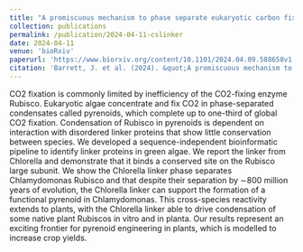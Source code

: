 ```yaml
---
title: "A promiscuous mechanism to phase separate eukaryotic carbon fixation in the green lineage"
collection: publications
permalink: /publication/2024-04-11-cslinker
date: 2024-04-11
venue: 'bioRxiv'
paperurl: 'https://www.biorxiv.org/content/10.1101/2024.04.09.588658v1'
citation: 'Barrett, J. et al. (2024). &quot;A promiscuous mechanism to phase separate eukaryotic carbon fixation in the green lineage.&quot; <i>bioRxiv.<i> (2024)'
---
```



CO2 fixation is commonly limited by inefficiency of the CO2-fixing enzyme Rubisco. Eukaryotic algae concentrate and fix CO2 in phase-separated condensates called pyrenoids, which complete up to one-third of global CO2 fixation. Condensation of Rubisco in pyrenoids is dependent on interaction with disordered linker proteins that show little conservation between species. We developed a sequence-independent bioinformatic pipeline to identify linker proteins in green algae. We report the linker from Chlorella and demonstrate that it binds a conserved site on the Rubisco large subunit. We show the Chlorella linker phase separates Chlamydomonas Rubisco and that despite their separation by ∼800 million years of evolution, the Chlorella linker can support the formation of a functional pyrenoid in Chlamydomonas. This cross-species reactivity extends to plants, with the Chlorella linker able to drive condensation of some native plant Rubiscos in vitro and in planta. Our results represent an exciting frontier for pyrenoid engineering in plants, which is modelled to increase crop yields.